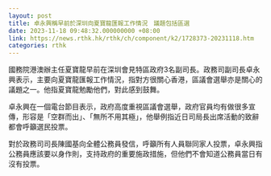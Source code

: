 ```yaml
---
layout: post
title: 卓永興稱早前於深圳向夏寶龍匯報工作情況　議題包括區選
date: 2023-11-18 09:48:32.000000000 +08:00
link: https://news.rthk.hk/rthk/ch/component/k2/1728373-20231118.htm
categories: rthk
---
```


國務院港澳辦主任夏寶龍早前在深圳會見特區政府3名副司長。政務司副司長卓永興表示，主要向夏寶龍匯報工作情況，指對方很關心香港，區議會選舉亦是關心的議題之一。他指夏寶龍勉勵他們，對此感到鼓舞。

卓永興在一個電台節目表示，政府高度重視區議會選舉，政府官員均有做很多宣傳，形容是「空群而出」、「無所不用其極」，他舉例指近日司局長出席活動的致辭都會呼籲選民投票。

對於政務司司長陳國基向全體公務員發信，呼籲所有人員聯同家人投票，卓永興指公務員應該要以身作則，支持政府的重要施政措施，但他們不會知道公務員當日有沒有投票。
